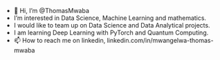 - 👋 Hi, I’m @ThomasMwaba
- I’m interested in Data Science, Machine Learning and mathematics.
- I would like to team up on Data Science and Data Analytical projects.
- I am  learning Deep Learning with PyTorch and Quantum Computing.
- 📫 How to reach me on linkedin, linkedin.com/in/mwangelwa-thomas-mwaba

<!---
ThomasMwaba/ThomasMwaba is a ✨ special ✨ repository because its `README.md` (this file) appears on your GitHub profile.
You can click the Preview link to take a look at your changes.
--->
